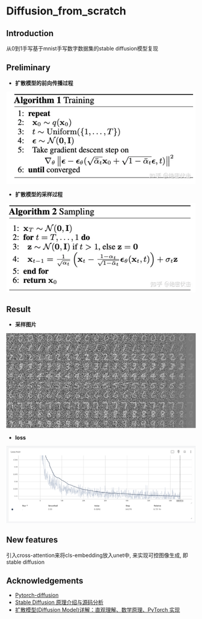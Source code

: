 # Diffusion_from_scratch

## Introduction

从0到1手写基于mnist手写数字数据集的stable diffusion模型复现

## Preliminary
- **扩散模型的前向传播过程**

![diffusion forward process](./assets/diffusion-forward.png)

- **扩散模型的采样过程**

![diffusion sampling process](./assets/diffusion-sampling.png)

## Result

- **采样图片**

![采样图片](./assets/stable-diffusion-inference.png)

- **loss**

![training loss](./assets/stable-diffusion-loss.png)


## New features

引入cross-attention来将cls-embedding放入unet中, 来实现可控图像生成, 即stable diffusion

## Acknowledgements

- [Pytorch-diffusion](https://github.com/owenliang/pytorch-diffusion)
- [Stable Diffusion 原理介绍与源码分析](https://blog.csdn.net/Eric_1993/article/details/129600524?spm=1001.2014.3001.5501)
- [扩散模型(Diffusion Model)详解：直观理解、数学原理、PyTorch 实现](https://zhouyifan.net/2023/07/07/20230330-diffusion-model/)


